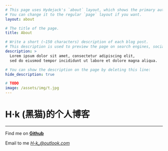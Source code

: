 ```yaml
---
# This page uses Hydejack's `about` layout, which shows the primary author's picture and about text at the top.
# You can change it to the regular `page` layout if you want.
layout: about

# The title of the page.
title: About

# Write a short (~150 characters) description of each blog post.
# This description is used to preview the page on search engines, social media, etc.
description: >
  Lorem ipsum dolor sit amet, consectetur adipiscing elit,
  sed do eiusmod tempor incididunt ut labore et dolore magna aliqua.

# You can show the description on the page by deleting this line:
hide_description: true 

# TODO
image: /assets/img/t.jpg
---
```


# **H·k** (黑猫)的个人博客  

---
Find me on **[Github](https://github.com/Pythians)**  

Email to me _[H-k_@outlook.com](mailto:h-k_@outlook.com_)_